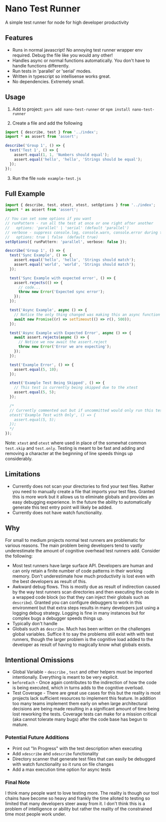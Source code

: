 # Nano Test Runner

A simple test runner for node for high developer productivity

## Features

* Runs in normal javascript! No annoying test runner wrapper env required. Debug the file like you would any other!
* Handles async or normal functions automatically. You don't have to handle functions differently.
* Run tests in 'parallel' or 'serial' modes.
* Written in typescript so intellisense works great.
* No dependencies. Extremely small.

## Usage

1. Add to project: `yarn add nano-test-runner` or `npm install nano-test-runner`

2. Create a file and add the following

```ts
import { describe, test } from '../index';
import * as assert from 'assert';

describe('Group 1', () => {
  test('Test 1', () => {
    assert.equal(1, 1, 'Numbers should equal');
    assert.equal('hello', 'hello', 'Strings should be equal');
  });
});
```

3. Run the file `node example-test.js`


## Full Example


```ts
import { describe, test, otest, xtest, setOptions } from '../index';
import * as assert from 'assert';

// You can set some options if you want
// runPattern - run all the test at once or one right after another
//   options: 'parallel' | 'serial' (default 'parallel')
// verbose - suppress console.log, console.warn, console.error during the run
//   options: true | false  (default true)
setOptions({ runPattern: 'parallel', verbose: false });

describe('Group 1', () => {
  test('Sync Example', () => {
    assert.equal('hello', 'hello', 'Strings should match');
    assert.equal('world', 'world', 'Strings should match');
  });

  test('Sync Example with expected error', () => {
    assert.rejects(() => {
      // code...
      throw new Error('Expected sync error');
    });
  });

  test('Async Example', async () => {
    // Notice the only thing changed was making this an async function
    await new Promise((r) => setTimeout(() => r(), 500));
  });

  test('Async Example with Expected Error', async () => {
    await assert.rejects(async () => {
      // Notice we now await the assert.reject
      throw new Error('Error we are expecting');
    });
  });

  test('Example Error', () => {
    assert.equal(5, 10);
  });

  xtest('Example Test Being Skipped', () => {
    // This test is currently being skipped due to the xtest
    assert.equal(5, 5);
  });

  /*
  // Currently commented out but if uncommitted would only run this test
  otest('Example Test with Only', () => {
    assert.equal(5, 5);
  });
  */
});

```

Note: `xtest` and `otest` where used in place of the somewhat common `test.skip` and `test.only`. Testing is meant to be fast and adding and removing a character at the beginning of line speeds things up considerably.


## Limitations

* Currently does not scan your directories to find your test files. Rather you need to manually create a file that imports your test files. Granted this is more work but it allows us to eliminate globals and provides an easy debugging experience. In the future the ability to automatically generate this test entry point will likely be added.
* Currently does not have watch functionality.


## Why

For small to medium projects normal test runners are problematic for various reasons. The main problem being developers tend to vastly underestimate the amount of cognitive overhead test runners add. Consider the following:

* Most test runners have large surface API. Developers are human and can only retain a finite number of code patterns in their working memory. Don't underestimate how much productivity is lost even with the best developers as result of this.
* Awkward debug flows. This is mostly due as result of indirection caused by the way test runners scan directories and then executing the code in a wrapped code block (so that they can inject their globals such as `describe`). Granted you can configure debuggers to work in this environment but that extra steps results in many developers just using a logging debug strategy. Logging is fine in many instances but for complex bugs a debugger speeds things up.
* Typically don't handle
* Globals such as `describe`. Much has been written on the challenges global variables. Suffice it to say the problems still exist with with test runners, though the larger problem is the cognitive load added to the developer as result of having to magically know what globals exists.

## Intentional Omissions

* Global Variable - `describe` , `test` and other helpers must be imported intentionally. Everything is meant to be very explicit.
* `beforeEach` - Once again contributes to the indirection of how the code is being executed, which in turns adds to the cognitive overload.
* Test Coverage - There are great use cases for this but the reality is most projects lack sufficient resources to implement this feature. In addition too many teams implement them early on when large architectural decisions are being made resulting in a significant amount of time being lost reworking the tests. Coverage tests can make for a mission critical (aka cannot tolerate many bugs) after the code base has begun to mature.

### Potential Future Additions

* Print out "In Progress" with the test description when executing
* Add `xdescribe` and `odescribe` functionality
* Directory scanner that generate test files that can easily be debugged with watch functionality so it runs on file changes
* Add a max execution time option for async tests

### Final Note

I think many people want to love testing more. The reality is though our tool chains have become so heavy and frankly the time alloted to testing so limited that many developers steer away from it. I don't think this is a problem of intelligence or ability but rather the reality of the constrained time most people work under.
